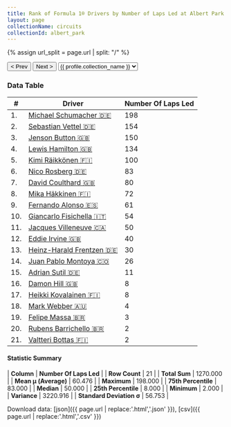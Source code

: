 ```yaml
---
title: Rank of Formula 1® Drivers by Number of Laps Led at Albert Park Grand Prix Circuit
layout: page
collectionName: circuits
collectionId: albert_park
---
```


{% assign url_split = page.url | split: "/" %}
<div id="collection-navigation">
<button onclick="selector.options[selector.selectedIndex-1].value && (window.location = selector.options[selector.selectedIndex-1].value);">&lt; Prev</button>
<button onclick="selector.options[selector.selectedIndex+1].value && (window.location = selector.options[selector.selectedIndex+1].value);">Next &gt;</button>
<select id="selector" onchange="this.options[this.selectedIndex].value && (window.location = this.options[this.selectedIndex].value);">
  {% for collectionId in site.data[page.collectionName].refs %}
    {% if collectionId == page.collectionId %}
      {% assign selected = "selected" %}
    {% else %}
      {% assign selected = "" %}
    {% endif %}
    {% assign profile = site.data[page.collectionName][collectionId].profile %}
    <option value="/f1/{{ page.collectionName }}/{{ collectionId }}/{{ url_split[4] }}" {{ selected }}>{{ profile.collection_name }}</option>
  {% endfor %}
</select>
</div>

<canvas id="chart" width="400" height="180"></canvas>
<script>
var data = {
    "datasets": [
        {
            "backgroundColor": [
                "#9C8E8D",
                "#9C8E8D",
                "#9C8E8D",
                "#9C8E8D",
                "#9C8E8D",
                "#9C8E8D",
                "#9C8E8D",
                "#9C8E8D",
                "#9C8E8D",
                "#9C8E8D",
                "#9C8E8D",
                "#9C8E8D",
                "#9C8E8D",
                "#9C8E8D",
                "#9C8E8D",
                "#9C8E8D",
                "#9C8E8D",
                "#9C8E8D",
                "#9C8E8D",
                "#9C8E8D",
                "#9C8E8D"
            ],
            "borderColor": [
                "#1D181E",
                "#1D181E",
                "#1D181E",
                "#1D181E",
                "#1D181E",
                "#1D181E",
                "#1D181E",
                "#1D181E",
                "#1D181E",
                "#1D181E",
                "#1D181E",
                "#1D181E",
                "#1D181E",
                "#1D181E",
                "#1D181E",
                "#1D181E",
                "#1D181E",
                "#1D181E",
                "#1D181E",
                "#1D181E",
                "#1D181E"
            ],
            "borderWidth": 1,
            "data": [
                198.0,
                154.0,
                150.0,
                134.0,
                100.0,
                83.0,
                80.0,
                72.0,
                61.0,
                54.0,
                50.0,
                40.0,
                30.0,
                26.0,
                11.0,
                8.0,
                8.0,
                4.0,
                3.0,
                2.0,
                2.0
            ],
            "label": "Number Of Laps Led"
        }
    ],
    "labels": [
        "Michael Schumacher",
        "Sebastian Vettel",
        "Jenson Button",
        "Lewis Hamilton",
        "Kimi Räikkönen",
        "Nico Rosberg",
        "David Coulthard",
        "Mika Häkkinen",
        "Fernando Alonso",
        "Giancarlo Fisichella",
        "Jacques Villeneuve",
        "Eddie Irvine",
        "Heinz-Harald Frentzen",
        "Juan Pablo Montoya",
        "Adrian Sutil",
        "Damon Hill",
        "Heikki Kovalainen",
        "Mark Webber",
        "Felipe Massa",
        "Rubens Barrichello",
        "Valtteri Bottas"
    ]
};
var options = {
  legend: {
    display: false
  },
  scales: {
    xAxes: [{
      ticks: {
        beginAtZero: true,
        maxRotation: 180,
        display: window.innerWidth > 800
      }
    }],
    yAxes: [{
      ticks: {
        beginAtZero: true
      }
    }]
  },
  onResize: function(chart, size) {
    chart.options.scales.xAxes[0].ticks.display = size.width > 800;
  }
};
var chart = new Chart("chart", {
    data: data,
    type: 'bar',
    options: options
});
</script>



### Data Table

| # | Driver | Number Of Laps Led |
|--|--|--|
| 1. | [Michael Schumacher 🇩🇪](/f1/drivers/michael_schumacher) | 198 |
| 2. | [Sebastian Vettel 🇩🇪](/f1/drivers/vettel) | 154 |
| 3. | [Jenson Button 🇬🇧](/f1/drivers/button) | 150 |
| 4. | [Lewis Hamilton 🇬🇧](/f1/drivers/hamilton) | 134 |
| 5. | [Kimi Räikkönen 🇫🇮](/f1/drivers/raikkonen) | 100 |
| 6. | [Nico Rosberg 🇩🇪](/f1/drivers/rosberg) | 83 |
| 7. | [David Coulthard 🇬🇧](/f1/drivers/coulthard) | 80 |
| 8. | [Mika Häkkinen 🇫🇮](/f1/drivers/hakkinen) | 72 |
| 9. | [Fernando Alonso 🇪🇸](/f1/drivers/alonso) | 61 |
| 10. | [Giancarlo Fisichella 🇮🇹](/f1/drivers/fisichella) | 54 |
| 11. | [Jacques Villeneuve 🇨🇦](/f1/drivers/villeneuve) | 50 |
| 12. | [Eddie Irvine 🇬🇧](/f1/drivers/irvine) | 40 |
| 13. | [Heinz-Harald Frentzen 🇩🇪](/f1/drivers/frentzen) | 30 |
| 14. | [Juan Pablo Montoya 🇨🇴](/f1/drivers/montoya) | 26 |
| 15. | [Adrian Sutil 🇩🇪](/f1/drivers/sutil) | 11 |
| 16. | [Damon Hill 🇬🇧](/f1/drivers/damon_hill) | 8 |
| 17. | [Heikki Kovalainen 🇫🇮](/f1/drivers/kovalainen) | 8 |
| 18. | [Mark Webber 🇦🇺](/f1/drivers/webber) | 4 |
| 19. | [Felipe Massa 🇧🇷](/f1/drivers/massa) | 3 |
| 20. | [Rubens Barrichello 🇧🇷](/f1/drivers/barrichello) | 2 |
| 21. | [Valtteri Bottas 🇫🇮](/f1/drivers/bottas) | 2 |

#### Statistic Summary

| **Column** | **Number Of Laps Led** |
| **Row Count** | 21 |
| **Total Sum** | 1270.000 |
| **Mean μ (Average)** | 60.476 |
| **Maximum** | 198.000 |
| **75th Percentile** | 83.000 |
| **Median** | 50.000 |
| **25th Percentile** | 8.000 |
| **Minimum** | 2.000 |
| **Variance** | 3220.916 |
| **Standard Deviation σ** | 56.753 |

Download data: [json]({{ page.url | replace:'.html','.json' }}), [csv]({{ page.url | replace:'.html','.csv' }})
